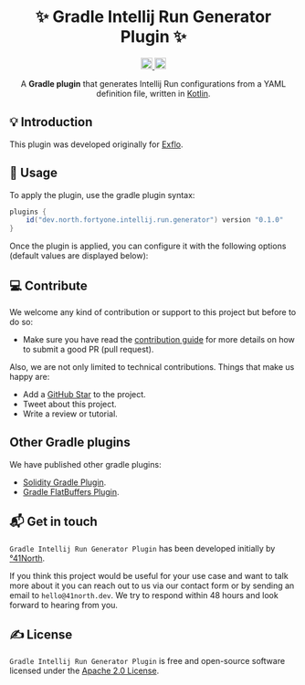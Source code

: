 <h1 align="center">✨ Gradle Intellij Run Generator Plugin ✨</h1>

<p align="center">
  <a href="https://github.com/41north/gradle-intellij-run-generator-plugin/workflows/KtLint/badge.svg">
    <img alt="KtLint" height="20px" src="https://github.com/41north/gradle-intellij-run-generator-plugin/workflows/KtLint/badge.svg" />
  </a>
  <a href="https://github.com/41north/gradle-intellij-run-generator-plugin?style=flat-square">
    <img alt="Gradle Plugin License" height="20px" src="https://img.shields.io/github/license/41north/gradle-intellij-run-generator-plugin?style=flat-square" />
  </a>
</p>

<p align="center">
    A <b>Gradle plugin</b> that generates Intellij Run configurations from a YAML definition file, written in <a href="https://kotlinlang.org">Kotlin</a>.
</p>

## 💡 Introduction

This plugin was developed originally for [Exflo](https://github.com/41north/exflo).

## 🙈 Usage

To apply the plugin, use the gradle plugin syntax:

```groovy
plugins {
    id("dev.north.fortyone.intellij.run.generator") version "0.1.0"
}
```

Once the plugin is applied, you can configure it with the following options (default values are displayed below):

## 💻 Contribute

We welcome any kind of contribution or support to this project but before to do so:

* Make sure you have read the [contribution guide](/.github/CONTRIBUTING.md) for more details on how to submit a good PR (pull request).

Also, we are not only limited to technical contributions. Things that make us happy are:

* Add a [GitHub Star](https://github.com/41north/gradle-intellij-run-generator-plugin/stargazers) to the project.
* Tweet about this project.
* Write a review or tutorial.

## Other Gradle plugins

We have published other gradle plugins:

- [Solidity Gradle Plugin](https://github.com/41north/solidity-gradle-plugin).
- [Gradle FlatBuffers Plugin](https://github.com/41north/gradle-flatbuffers-plugin).

## 📬 Get in touch

`Gradle Intellij Run Generator Plugin` has been developed initially by [°41North](https://41north.dev). 

If you think this project would be useful for your use case and want to talk more about it you can reach out to us via our contact form or by sending an email to `hello@41north.dev`. We try to respond within 48 hours and look forward to hearing from you.

## ✍️ License

`Gradle Intellij Run Generator Plugin` is free and open-source software licensed under the [Apache 2.0 License](./LICENSE).
